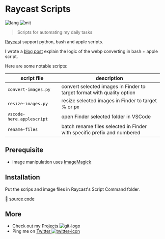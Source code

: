 # Raycast Scripts

![lang] ![mit]

> Scripts for automating my daily tasks

[Raycast] support python, bash and apple scripts.

I wrote a [blog post] explain the logic of the webp converting in bash + apple script.

Here are some notable scripts:

| script file               | description                                                             |
| ------------------------- | ----------------------------------------------------------------------- |
| `convert-images.py`       | convert selected images in Finder to target format with quality option  |
| `resize-images.py`        | resize selected images in Finder to target % or px                      |
| `vscode-here.applescript` | open Finder selected folder in VSCode                                   |
| `rename-files`            | batch rename files selected in Finder with specific prefix and numbered |

## Prerequisite

- image manipulation uses [ImageMagick]

## Installation

Put the scrips and image files in Raycast's Script Command folder.

🔗 [source code]

## More

- Check out my [Projects ![git-logo]][github]
- Ping me on [Twitter ![twitter-icon]][Twitter]

[git-logo]: https://api.iconify.design/bi/github.svg?color=%236FD886&width=20
[github]: https://hoishing.github.io
[Twitter]: https://twitter.com/hoishing
[twitter-icon]: https://api.iconify.design/logos/twitter.svg?width=20
[raycast]: https://raycast.com
[mit]: https://img.shields.io/github/license/hoishing/raycast-scripts
[lang]: https://img.shields.io/badge/lang-python%20%7C%20bash%20%7C%20applescript-black
[blog post]: https://dev.to/hoishing/convert-images-to-webp-with-raycast-2pln
[source code]: https://github.com/hoishing/raycast-scripts
[ImageMagick]: https://github.com/imagemagick/imagemagick
